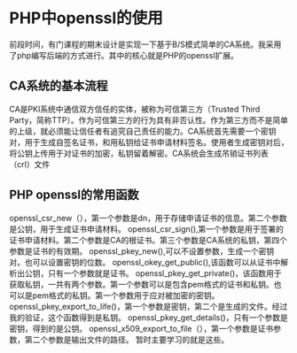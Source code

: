 # PHP中openssl的使用
前段时间，有门课程的期末设计是实现一下基于B/S模式简单的CA系统。我采用了php编写后端的方式进行。其中的核心就是PHP的openssl扩展。
## CA系统的基本流程
CA是PKI系统中通信双方信任的实体，被称为可信第三方（Trusted Third Party，简称TTP）。作为可信第三方的行为具有非否认性。作为第三方而不是简单的上级，就必须能让信任者有追究自己责任的能力。CA系统首先需要一个密钥对，用于生成自签名证书，和用私钥给证书申请材料签名。使用者生成密钥对后，将公钥上传用于对证书的加密，私钥留着解密。CA系统会生成吊销证书列表（crl）文件
## PHP openssl的常用函数
openssl_csr_new（），第一个参数是dn，用于存储申请证书的信息。第二个参数是公钥，用于生成证书申请材料。
openssl_csr_sign(),第一个参数是用于签署的证书申请材料。第二个参数是CA的根证书。第三个参数是CA系统的私钥，第四个参数是证书的有效期。
openssl_pkey_new(),可以不设置参数，生成一个密钥对。也可以设置密钥的位数。
openssl_okey_get_public(),该函数可以从证书中解析出公钥，只有一个参数就是证书。
openssl_pkey_get_private()，该函数用于获取私钥，一共有两个参数。第一个参数可以是包含pem格式的证书和私钥。也可以是pem格式的私钥。第一个参数用于应对被加密的密钥。
openssl_pkey_export_to_life()，第一个参数是密钥，第二个是生成的文件。经过我的验证，这个函数得到是私钥。
openssl_pkey_get_details()，只有一个参数是密钥，得到的是公钥。
openssl_x509_export_to_file（），第一个参数是证书参数，第二个参数是输出文件的路径。
暂时主要学习的就是这些。